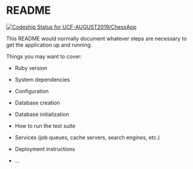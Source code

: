 # README

[![Codeship Status for UCF-AUGUST2019/ChessApp](https://app.codeship.com/projects/444e7260-ff3c-0137-36b1-3a5faa18747a/status?branch=master)](https://app.codeship.com/projects/377915)

This README would normally document whatever steps are necessary to get the
application up and running.

Things you may want to cover:

* Ruby version

* System dependencies

* Configuration

* Database creation

* Database initialization

* How to run the test suite

* Services (job queues, cache servers, search engines, etc.)

* Deployment instructions

* ...
